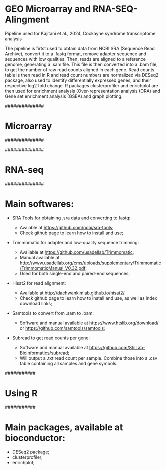 # GEO Microarray and RNA-SEQ-Alingment
Pipeline used for Kajitani et al., 2024, Cockayne syndrome transcriptome analysis

The pipeline is firtst used to obtain data from NCBI SRA (Sequence Read Archive), convert it to a .fastq format, remove adapter sequence and sequences with low qualities.
Then, reads are aligned to a reference genome, generating a .sam file. This file is then converted into a .bam file, to get the number of raw read counts aligned in each gene.
Read counts table is then read in R and read count numbers are normalized via DESeq2 package, also used to identify differentially expressed genes, and their respective log2 fold change.
R packages clusterprofiler and enrichplot are then used for enrichment analysis (Over-representation analysis (ORA) and Gene set enrichment analysis (GSEA) and graph plotting.


##############
# Microarray #
##############



##############
# RNA-seq #
##############

# Main softwares:


- SRA Tools for obtaining .sra data and converting to fastq:
  - Avaiable at https://github.com/ncbi/sra-tools;
  - Check github page to learn how to install and use;
    
- Trimmomatic for adapter and low-quality sequence trimming:
  - Available at https://github.com/usadellab/Trimmomatic;
  - Manual available at http://www.usadellab.org/cms/uploads/supplementary/Trimmomatic/TrimmomaticManual_V0.32.pdf;
  - Used for both single-end and paired-end sequences;
 
- Hisat2 for read alignment:
  - Available at http://daehwankimlab.github.io/hisat2/
  - Check github page to learn how to install and use, as well as index download links;
 
- Samtools to convert from .sam to .bam:
  - Software and manual available at https://www.htslib.org/download/ or https://github.com/samtools/samtools;

- Subread to get read counts per gene:
  - Software and manual available at https://github.com/ShiLab-Bioinformatics/subread;
  - Will output a .txt read count per sample. Combine those into a .csv table containing all samples and gene symbols.
 
###########
# Using R #
###########

# Main packages, available at bioconductor:

- DESeq2 package;
- clusterprofiler;
- enrichplot;
